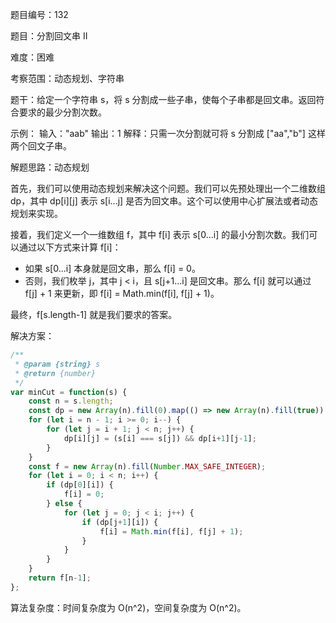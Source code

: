 题目编号：132

题目：分割回文串 II

难度：困难

考察范围：动态规划、字符串

题干：给定一个字符串 s，将 s 分割成一些子串，使每个子串都是回文串。返回符合要求的最少分割次数。

示例：
输入："aab"
输出：1
解释：只需一次分割就可将 s 分割成 ["aa","b"] 这样两个回文子串。

解题思路：动态规划

首先，我们可以使用动态规划来解决这个问题。我们可以先预处理出一个二维数组 dp，其中 dp[i][j] 表示 s[i...j] 是否为回文串。这个可以使用中心扩展法或者动态规划来实现。

接着，我们定义一个一维数组 f，其中 f[i] 表示 s[0...i] 的最小分割次数。我们可以通过以下方式来计算 f[i]：

- 如果 s[0...i] 本身就是回文串，那么 f[i] = 0。
- 否则，我们枚举 j，其中 j < i，且 s[j+1...i] 是回文串。那么 f[i] 就可以通过 f[j] + 1 来更新，即 f[i] = Math.min(f[i], f[j] + 1)。

最终，f[s.length-1] 就是我们要求的答案。

解决方案：

```javascript
/**
 * @param {string} s
 * @return {number}
 */
var minCut = function(s) {
    const n = s.length;
    const dp = new Array(n).fill(0).map(() => new Array(n).fill(true));
    for (let i = n - 1; i >= 0; i--) {
        for (let j = i + 1; j < n; j++) {
            dp[i][j] = (s[i] === s[j]) && dp[i+1][j-1];
        }
    }
    const f = new Array(n).fill(Number.MAX_SAFE_INTEGER);
    for (let i = 0; i < n; i++) {
        if (dp[0][i]) {
            f[i] = 0;
        } else {
            for (let j = 0; j < i; j++) {
                if (dp[j+1][i]) {
                    f[i] = Math.min(f[i], f[j] + 1);
                }
            }
        }
    }
    return f[n-1];
};
```

算法复杂度：时间复杂度为 O(n^2)，空间复杂度为 O(n^2)。